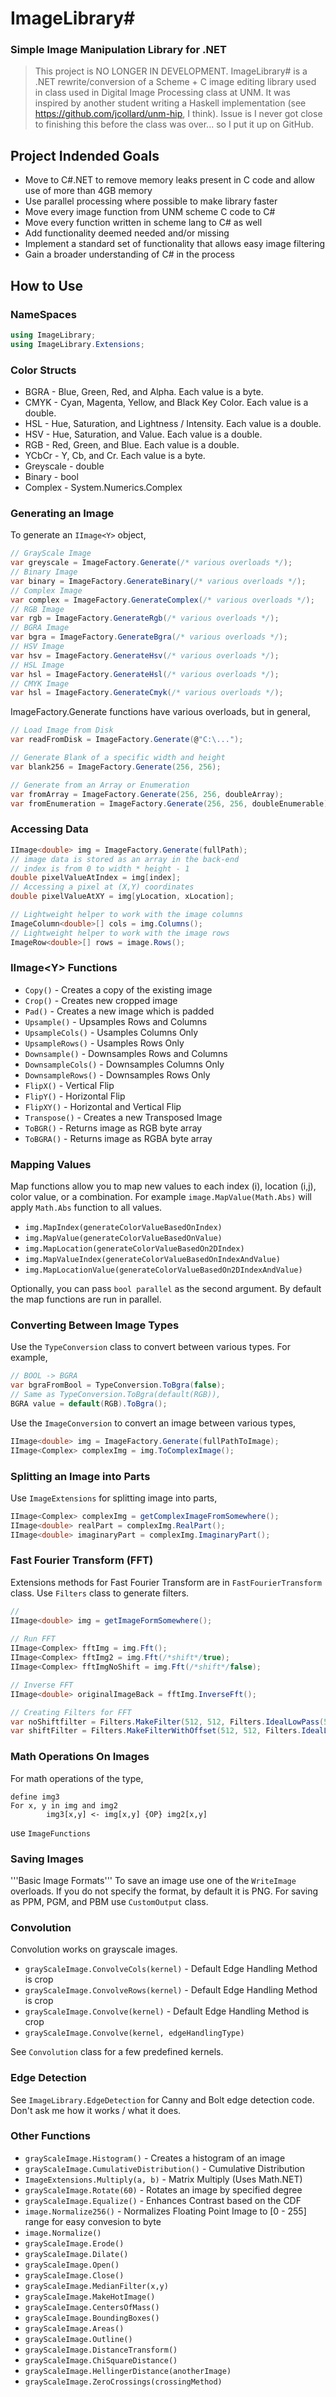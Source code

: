 # ImageLibrary\# 
### Simple Image Manipulation Library for .NET

> This project is NO LONGER IN DEVELOPMENT. ImageLibrary\# is a .NET rewrite/conversion of a Scheme + C image editing library used in class used in Digital Image Processing class at UNM. It was inspired by another student writing a Haskell implementation (see https://github.com/jcollard/unm-hip, I think). Issue is I never got close to finishing this before the class was over... so I put it up on GitHub.

## Project Indended Goals
* Move to C#.NET to remove memory leaks present in C code and allow use of more than 4GB memory
* Use parallel processing where possible to make library faster
* Move every image function from UNM scheme C code to C#
* Move every function written in scheme lang to C# as well
* Add functionality deemed needed and/or missing
* Implement a standard set of functionality that allows easy image filtering
* Gain a broader understanding of C# in the process

## How to Use
### NameSpaces
```csharp
using ImageLibrary;
using ImageLibrary.Extensions;
```

### Color Structs
* BGRA - Blue, Green, Red, and Alpha. Each value is a byte.
* CMYK - Cyan, Magenta, Yellow, and Black Key Color. Each value is a double.
* HSL - Hue, Saturation, and Lightness / Intensity. Each value is a double.
* HSV - Hue, Saturation, and Value. Each value is a double.
* RGB - Red, Green, and Blue. Each value is a double.
* YCbCr - Y, Cb, and Cr. Each value is a byte.
* Greyscale - double
* Binary - bool
* Complex - System.Numerics.Complex

### Generating an Image
To generate an `IImage<Y>` object,
```csharp
// GrayScale Image
var greyscale = ImageFactory.Generate(/* various overloads */);
// Binary Image
var binary = ImageFactory.GenerateBinary(/* various overloads */);
// Complex Image
var complex = ImageFactory.GenerateComplex(/* various overloads */);
// RGB Image
var rgb = ImageFactory.GenerateRgb(/* various overloads */);
// BGRA Image
var bgra = ImageFactory.GenerateBgra(/* various overloads */);
// HSV Image
var hsv = ImageFactory.GenerateHsv(/* various overloads */);
// HSL Image
var hsl = ImageFactory.GenerateHsl(/* various overloads */);
// CMYK Image
var hsl = ImageFactory.GenerateCmyk(/* various overloads */);
```
ImageFactory.Generate functions have various overloads, but in general,
```csharp
// Load Image from Disk
var readFromDisk = ImageFactory.Generate(@"C:\...");

// Generate Blank of a specific width and height
var blank256 = ImageFactory.Generate(256, 256);

// Generate from an Array or Enumeration
var fromArray = ImageFactory.Generate(256, 256, doubleArray);
var fromEnumeration = ImageFactory.Generate(256, 256, doubleEnumerable);
```
### Accessing Data
```csharp
IImage<double> img = ImageFactory.Generate(fullPath);
// image data is stored as an array in the back-end
// index is from 0 to width * height - 1
double pixelValueAtIndex = img[index];
// Accessing a pixel at (X,Y) coordinates
double pixelValueAtXY = img[yLocation, xLocation];

// Lightweight helper to work with the image columns
ImageColumn<double>[] cols = img.Columns();
// Lightweight helper to work with the image rows
ImageRow<double>[] rows = image.Rows();
```
### IImage\<Y\> Functions
* `Copy()` - Creates a copy of the existing image
* `Crop()` - Creates new cropped image
* `Pad()` - Creates a new image which is padded
* `Upsample()` - Upsamples Rows and Columns
* `UpsampleCols()` - Usamples Columns Only
* `UpsampleRows()` - Usamples Rows Only
* `Downsample()` - Downsamples Rows and Columns
* `DownsampleCols()` - Downsamples Columns Only
* `DownsampleRows()` - Downsamples Rows Only
* `FlipX()` - Vertical Flip
* `FlipY()` - Horizontal Flip
* `FlipXY()` - Horizontal and Vertical Flip
* `Transpose()` - Creates a new Transposed Image
* `ToBGR()` - Returns image as RGB byte array
* `ToBGRA()` - Returns image as RGBA byte array

### Mapping Values
Map functions allow you to map new values to each index (i), location (i,j), color value, or a combination.
For example `image.MapValue(Math.Abs)` will apply `Math.Abs` function to all values.

* `img.MapIndex(generateColorValueBasedOnIndex)`
* `img.MapValue(generateColorValueBasedOnValue)`
* `img.MapLocation(generateColorValueBasedOn2DIndex)`
* `img.MapValueIndex(generateColorValueBasedOnIndexAndValue)`
* `img.MapLocationValue(generateColorValueBasedOn2DIndexAndValue)`

Optionally, you can pass `bool parallel` as the second argument. By default the map functions are run in parallel.

### Converting Between Image Types
Use the `TypeConversion` class to convert between various types.
For example,
```csharp
// BOOL -> BGRA
var bgraFromBool = TypeConversion.ToBgra(false);
// Same as TypeConversion.ToBgra(default(RGB)),
BGRA value = default(RGB).ToBgra();
```
Use the `ImageConversion` to convert an image between various types,
```csharp
IImage<double> img = ImageFactory.Generate(fullPathToImage);
IImage<Complex> complexImg = img.ToComplexImage();
```
### Splitting an Image into Parts
Use `ImageExtensions` for splitting image into parts,
```csharp
IImage<Complex> complexImg = getComplexImageFromSomewhere();
IImage<double> realPart = complexImg.RealPart();
IImage<double> imaginaryPart = complexImg.ImaginaryPart();
```
### Fast Fourier Transform (FFT)
Extensions methods for Fast Fourier Transform are in `FastFourierTransform` class.
Use `Filters` class to generate filters.

```csharp
//
IImage<double> img = getImageFormSomewhere();
 
// Run FFT
IImage<Complex> fftImg = img.Fft();
IImage<Complex> fftImg2 = img.Fft(/*shift*/true);
IImage<Complex> fftImgNoShift = img.Fft(/*shift*/false);

// Inverse FFT
IImage<double> originalImageBack = fftImg.InverseFft();

// Creating Filters for FFT
var noShiftfilter = Filters.MakeFilter(512, 512, Filters.IdealLowPass(50));
var shiftFilter = Filters.MakeFilterWithOffset(512, 512, Filters.IdealLowPass(50));
```

### Math Operations On Images
For math operations of the type,
```
define img3
For x, y in img and img2
        img3[x,y] <- img[x,y] {OP} img2[x,y]
```
use `ImageFunctions`
### Saving Images
'''Basic Image Formats'''
To save an image use one of the `WriteImage` overloads.
If you do not specify the format, by default it is PNG.
For saving as PPM, PGM, and PBM use `CustomOutput` class.

### Convolution
Convolution works on grayscale images.
* `grayScaleImage.ConvolveCols(kernel)` - Default Edge Handling Method is crop
* `grayScaleImage.ConvolveRows(kernel)` - Default Edge Handling Method is crop
* `grayScaleImage.Convolve(kernel)` - Default Edge Handling Method is crop
* `grayScaleImage.Convolve(kernel, edgeHandlingType)`

See `Convolution` class for a few predefined kernels.

### Edge Detection
See `ImageLibrary.EdgeDetection` for Canny and Bolt edge detection code.
Don't ask me how it works / what it does.

### Other Functions
* `grayScaleImage.Histogram()` - Creates a histogram of an image
* `grayScaleImage.CumulativeDistribution()` - Cumulative Distribution
* `ImageExtensions.Multiply(a, b)` - Matrix Multiply (Uses Math.NET)
* `grayScaleImage.Rotate(60)` - Rotates an image by specified degree
* `grayScaleImage.Equalize()` - Enhances Contrast based on the CDF
* `image.Normalize256()` - Normalizes Floating Point Image to [0 - 255] range for easy convesion to byte
* `image.Normalize()`
* `grayScaleImage.Erode()`
* `grayScaleImage.Dilate()`
* `grayScaleImage.Open()`
* `grayScaleImage.Close()`
* `grayScaleImage.MedianFilter(x,y)`
* `grayScaleImage.MakeHotImage()`
* `grayScaleImage.CentersOfMass()`
* `grayScaleImage.BoundingBoxes()`
* `grayScaleImage.Areas()`
* `grayScaleImage.Outline()`
* `grayScaleImage.DistanceTransform()`
* `grayScaleImage.ChiSquareDistance()`
* `grayScaleImage.HellingerDistance(anotherImage)`
* `grayScaleImage.ZeroCrossings(crossingMethod)`
